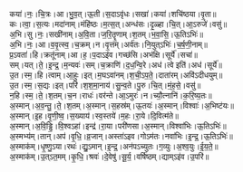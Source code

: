 

  
कया॑।नः॒।चि॒त्रः।आ।भु॒व॒त्।ऊ॒ती।स॒दाऽवृ॑धः।सखा॑।कया॑।शचि॑ष्ठया।वृ॒ता॥  
कः।त्वा॒।स॒त्यः।मदा॑नाम्।मंहि॑ष्ठः।म॒त्स॒त्।अन्ध॑सः।दृ॒ळ्हा।चि॒त्।आ॒ऽरुजे॑।वसु॑॥  
अ॒भि।सु।नः॒।सखी॑नाम्।अ॒वि॒ता।ज॒रि॒तॄ॒णाम्।श॒तम्।भ॒वा॒सि॒।ऊ॒तिऽभिः॑॥  
अ॒भि।नः॒।आ।व॒वृ॒त्स्व॒।च॒क्रम्।न।वृ॒त्तम्।अर्व॑तः।नि॒युत्ऽभिः॑।च॒र्ष॒णी॒नाम्॥  
प्र॒ऽवता॑।हि।क्रतू॑नाम्।आ।ह॒।प॒दाऽइ॑व।गच्छ॑सि।अभ॑क्षि।सूर्ये॑।सचा॑॥  
सम्।यत्।ते॒।इ॒न्द्र॒।म॒न्यवः॑।सम्।च॒क्राणि॑।द॒ध॒न्वि॒रे।अध॑।त्वे इति॑।अध॑।सूर्ये॑॥  
उ॒त।स्म॒।हि।त्वाम्।आ॒हुः।इत्।म॒घऽवा॑नम्।श॒ची॒ऽप॒ते॒।दाता॑रम्।अवि॑ऽदीधयुम्॥  
उ॒त।स्म॒।स॒द्यः।इत्।परि॑।श॒श॒मा॒नाय॑।सु॒न्व॒ते।पु॒रु।चि॒त्।मं॒ह॒से॒।वसु॑॥  
न॒हि।स्म॒।ते॒।श॒तम्।च॒न।राधः॑।वर॑न्ते।आ॒ऽमुरः॑।न।च्यौ॒त्नानि॑।क॒रि॒ष्य॒तः॥  
अ॒स्मान्।अ॒व॒न्तु॒।ते॒।श॒तम्।अ॒स्मान्।स॒हस्र॑म्।ऊ॒तयः॑।अ॒स्मान्।विश्वाः॑।अ॒भिष्ट॑यः॥  
अ॒स्मान्।इ॒ह।वृ॒णी॒ष्व॒।स॒ख्याय॑।स्व॒स्तये॑।म॒हः।रा॒ये।दि॒वित्म॑ते॥  
अ॒स्मान्।अ॒वि॒ड्ढि॒।वि॒श्वऽहा॑।इन्द्र॑।रा॒या।परी॑णसा।अ॒स्मान्।विश्वा॑भिः।ऊ॒तिऽभिः॑॥  
अ॒स्मभ्य॑म्।तान्।अप॑।वृ॒धि॒।व्र॒जान्।अस्ता॑ऽइव।गोऽम॑तः।नवा॑भिः।इ॒न्द्र॒।ऊ॒तिऽभिः॑॥  
अ॒स्माक॑म्।धृ॒ष्णु॒ऽया।रथः॑।द्यु॒ऽमान्।इ॒न्द्र॒।अन॑पऽच्युतः।ग॒व्युः।अ॒श्व॒युः।ई॒य॒ते॒॥  
अ॒स्माक॑म्।उ॒त्ऽत॒मम्।कृ॒धि॒।श्रवः॑।दे॒वेषु॑।सू॒र्य॒।वर्षि॑ष्ठम्।द्याम्ऽइ॑व।उ॒परि॑॥  
